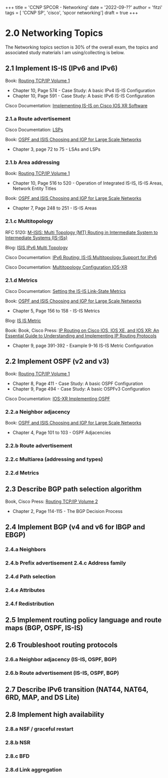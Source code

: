 +++
title = 'CCNP SPCOR - Networking'
date = '2022-09-??'
author = 'fitzi'
tags = [ 'CCNP SP', 'cisco', 'spcor networking']
draft = true
+++

# 2.0 Networking Topics
The Networking topics section is 30% of the overall exam, the topics and associated study materials I am 
using/collecting is below.



## 2.1 Implement IS-IS (IPv6 and IPv6)

Book: [Routing TCP/IP Volume 1](https://www.ciscopress.com/store/routing-tcp-ip-volume-1-9781587052026)

- Chapter 10, Page 574 - Case Study: A basic IPv4 IS-IS Configuration
- Chapter 10, Page 591 - Case Study: A basic IPv6 IS-IS Configuration

Cisco Documentation: [Implementing IS-IS on Cisco IOS XR Software](https://www.cisco.com/c/en/us/td/docs/routers/xr12000/software/xr12k_r4-0/routing/configuration/guide/rc40xr12k_chapter3.html#con_1255239)

### 2.1.a Route advertisement

Cisco Documentation: [LSPs](https://www.cisco.com/c/en/us/td/docs/ios-xml/ios/iproute_isis/configuration/xe-16/irs-xe-16-book/irs-ovrvw-cf.html#GUID-497C4C51-98EF-4394-9172-3594ECB6CED7)

Book: [OSPF and ISIS Choosing and IGP for Large Scale Networks](https://www.amazon.com.au/OSPF-Choosing-Large-Scale-Networks/dp/0321168798)

- Chapter 3, page 72 to 75 - LSAs and LSPs

### 2.1.b Area addressing

Book: [Routing TCP/IP Volume 1](https://www.ciscopress.com/store/routing-tcp-ip-volume-1-9781587052026)

- Chapter 10, Page 516 to 520 - Operation of Integrated IS-IS, IS-IS Areas, Network Entity Titles

Book: [OSPF and ISIS Choosing and IGP for Large Scale Networks](https://www.amazon.com.au/OSPF-Choosing-Large-Scale-Networks/dp/0321168798)

- Chapter 7, Page 248 to 251 - IS-IS Areas

### 2.1.c Multitopology

RFC 5120: [M-ISIS: Multi Topology (MT) Routing in Intermediate System to Intermediate Systems (IS-ISs)](https://datatracker.ietf.org/doc/html/rfc5120)

Blog: [ISIS IPv6 Multi Topology](http://wiki.kemot-net.com/is-is-ipv6-multi-topology)

Cisco Documentation: [IPv6 Routing: IS-IS Multitopology Support for IPv6](https://content.cisco.com/chapter.sjs?uri=/searchable/chapter/content/en/us/td/docs/ios-xml/ios/iproute_isis/configuration/xe-16-10/irs-xe-16-10-book/ip6-route-mult-isis-xe.html.xml&platform=Cisco%204000%20Series%20Integrated%20Services%20Routers#GUID-935153AF-B24C-4C3C-9CA0-2C28B5E9354C)

Cisco Documentation: [Multitopology Configuration IOS-XR](https://www.cisco.com/c/en/us/td/docs/routers/xr12000/software/xr12k_r4-0/routing/configuration/guide/rc40xr12k_chapter3.html#con_1433754)


### 2.1.d Metrics

Cisco Documentation: [Setting the IS-IS Link-State Metrics](https://www.cisco.com/c/en/us/td/docs/ios-xml/ios/iproute_isis/configuration/15-s/irs-15-s-book/irs-netd.html#GUID-17FFF8BF-F1CE-49C9-AA3C-0B79355D8D08)

Book: [OSPF and ISIS Choosing and IGP for Large Scale Networks](https://www.amazon.com.au/OSPF-Choosing-Large-Scale-Networks/dp/0321168798)

- Chapter 5, Page 156 to 158 - IS-IS Metrics

Blog: [IS IS Metric](http://wiki.kemot-net.com/is-is-metric)

Book: Book, Cisco Press: [IP Routing on Cisco IOS, IOS XE, and IOS XR: An Essential Guide to Understanding and Implementing IP Routing Protocols](https://www.ciscopress.com/store/ip-routing-on-cisco-ios-ios-xe-and-ios-xr-an-essential-9781587144233)

- Chapter 9, page 391-392 - Example 9-16 IS-IS Metric Configuration

## 2.2 Implement OSPF (v2 and v3) 

Book: [Routing TCP/IP Volume 1](https://www.ciscopress.com/store/routing-tcp-ip-volume-1-9781587052026)

- Chapter 8, Page 411 - Case Study: A basic OSPF Configuration
- Chapter 9, Page 494 - Case Study: A basic OSPFv3 Configuration

Cisco Documentation: [IOS-XR Implementing OSPF](https://www.cisco.com/c/en/us/td/docs/routers/asr9000/software/asr9k-r6-2/routing/configuration/guide/b-routing-cg-asr9000-62x/b-routing-cg-asr9000-62x_chapter_0111.html)

### 2.2.a Neighbor adjacency

Book: [OSPF and ISIS Choosing and IGP for Large Scale Networks](https://www.amazon.com.au/OSPF-Choosing-Large-Scale-Networks/dp/0321168798)

- Chapter 4, Page 101 to 103 - OSPF Adjacencies

### 2.2.b Route advertisement

### 2.2.c Multiarea (addressing and types) 

### 2.2.d Metrics

## 2.3 Describe BGP path selection algorithm

Book, Cisco Press: [Routing TCP/IP Volume 2](https://www.ciscopress.com/store/routing-tcp-ip-volume-ii-ccie-professional-development-9781587054709#:~:text=Routing%20TCP%2FIP%2C%20Volume%20II%2C%20Second%20Edition%20covers%20routing,anyone%20pursuing%20this%20elite%20credential.)

- Chapter 2, Page 114-115 - The BGP Decision Process

## 2.4 Implement BGP (v4 and v6 for IBGP and EBGP) 

### 2.4.a Neighbors

### 2.4.b Prefix advertisement 2.4.c Address family

### 2.4.d Path selection

### 2.4.e Attributes

### 2.4.f Redistribution

## 2.5 Implement routing policy language and route maps (BGP, OSPF, IS-IS)

## 2.6 Troubleshoot routing protocols

### 2.6.a Neighbor adjacency (IS-IS, OSPF, BGP)

### 2.6.b Route advertisement (IS-IS, OSPF, BGP)

## 2.7 Describe IPv6 transition (NAT44, NAT64, 6RD, MAP, and DS Lite)

## 2.8 Implement high availability

### 2.8.a NSF / graceful restart

### 2.8.b NSR 

### 2.8.c BFD

### 2.8.d Link aggregation
